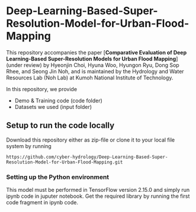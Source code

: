 # Deep-Learning-Based-Super-Resolution-Model-for-Urban-Flood-Mapping

This repository accompanies the paper [**Comparative Evaluation of Deep Learning-Based Super-Resolution Models for Urban Flood Mapping**] (under review) by Hyeonjin Choi, Hyuna Woo, Hyungon Ryu, Dong Sop Rhee, and Seong Jin Noh, and is maintained by the Hydrology and Water Resources Lab (Noh Lab) at Kumoh National Institute of Technology.

In this repository, we provide
* Demo & Training code (code folder)
* Datasets we used (input folder)

## Setup to run the code locally

Download this repository either as zip-file or clone it to your local file system by running
```
https://github.com/cyber-hydrology/Deep-Learning-Based-Super-Resolution-Model-for-Urban-Flood-Mapping.git
```
### Setting up the Python environment
This model must be performed in TensorFlow version 2.15.0 and simply run ipynb code in juputer notebook.
Get the required library by running the first code fragment in ipynb code.
